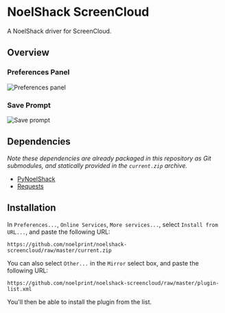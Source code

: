 NoelShack ScreenCloud
=====================

A NoelShack driver for ScreenCloud.

Overview
--------

### Preferences Panel
![Preferences panel](http://image.noelshack.com/fichiers/2014/13/1395699681-screenshot.png)

### Save Prompt
![Save prompt](http://image.noelshack.com/fichiers/2014/13/1395699701-screenshot.png)

Dependencies
------------

*Note these dependencies are already packaged in this repository as Git
submodules, and statically provided in the `current.zip` archive.*

* [PyNoelShack](https://github.com/noelprint/pynoelshack)
* [Requests](http://python-requests.org/)

Installation
------------

In `Preferences...`, `Online Services`, `More services...`, select
`Install from URL...`, and paste the following URL:

```
https://github.com/noelprint/noelshack-screencloud/raw/master/current.zip
```

You can also select `Other...` in the `Mirror` select box, and paste the
following URL:

```
https://github.com/noelprint/noelshack-screencloud/raw/master/plugin-list.xml
```

You'll then be able to install the plugin from the list.
